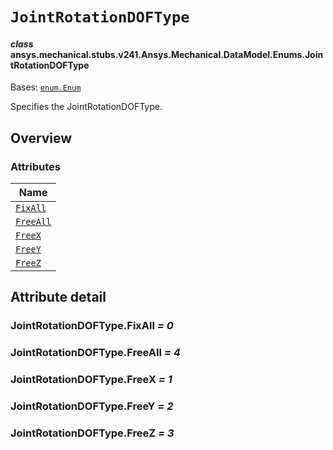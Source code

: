 # `JointRotationDOFType`

<a id="ansys.mechanical.stubs.v241.Ansys.Mechanical.DataModel.Enums.JointRotationDOFType"></a>

#### *class* ansys.mechanical.stubs.v241.Ansys.Mechanical.DataModel.Enums.JointRotationDOFType

Bases: [`enum.Enum`](https://docs.python.org/3/library/enum.html#enum.Enum)

Specifies the JointRotationDOFType.

<!-- !! processed by numpydoc !! -->

<a id="overview"></a>

## Overview

### Attributes

| Name |
| -------------------------------------------- |
| [`FixAll`](#JointRotationDOFType.FixAll) |
| [`FreeAll`](#JointRotationDOFType.FreeAll) |
| [`FreeX`](#JointRotationDOFType.FreeX) |
| [`FreeY`](#JointRotationDOFType.FreeY) |
| [`FreeZ`](#JointRotationDOFType.FreeZ) |

<a id="attribute-detail"></a>

## Attribute detail

<a id="JointRotationDOFType.FixAll"></a>

### JointRotationDOFType.FixAll *= 0*

<a id="JointRotationDOFType.FreeAll"></a>

### JointRotationDOFType.FreeAll *= 4*

<a id="JointRotationDOFType.FreeX"></a>

### JointRotationDOFType.FreeX *= 1*

<a id="JointRotationDOFType.FreeY"></a>

### JointRotationDOFType.FreeY *= 2*

<a id="JointRotationDOFType.FreeZ"></a>

### JointRotationDOFType.FreeZ *= 3*


